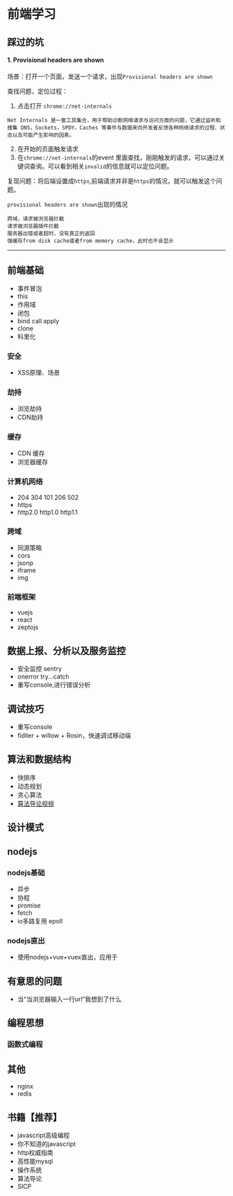 
# 前端学习
## 踩过的坑
#### 1. Provisional headers are shown

场景：打开一个页面，发送一个请求，出现`Provisional headers are shown`

查找问题，定位过程：
1. 点击打开 `chrome://net-internals`
```
Net Internals 是一套工具集合，用于帮助诊断网络请求与访问方面的问题，它通过监听和搜集 DNS，Sockets，SPDY，Caches 等事件与数据来向开发者反馈各种网络请求的过程、状态以及可能产生影响的因素。
```
2. 在开始的页面触发请求
3. 在`chrome://net-internals`的event 里面查找，刚刚触发的请求，可以通过关键词查询。可以看到相关`invalid`的信息就可以定位问题。

复现问题：将后端设置成`https`,前端请求并非是`https`的情况，就可以触发这个问题。



`provisional headers are shown`出现的情况

```
跨域，请求被浏览器拦截
请求被浏览器插件拦截
服务器出错或者超时，没有真正的返回
强缓存from disk cache或者from memory cache，此时也不会显示
```

---

## 前端基础
- 事件冒泡
- this
- 作用域
- 闭包
- bind call apply
- clone 
- 科里化

### 安全
- XSS原理、场景

### 劫持
- 浏览劫持
- CDN劫持

### 缓存
- CDN 缓存
- 浏览器缓存

### 计算机网络
- 204 304 101 206 502
- https
- http2.0 http1.0 http1.1 

### 跨域
- 同源策略
- cors
- jsonp
- iframe
- img

### 前端框架
- vuejs
- react
- zeptojs

## 数据上报、分析以及服务监控
- 安全监控 sentry
- onerror try...catch
- 重写console,进行错误分析

## 调试技巧
- 重写console
- fidller + willow + Rosin，快速调试移动端

## 算法和数据结构
- 快排序
- 动态规划
- 贪心算法
- [算法导论视频](http://open.163.com/special/opencourse/algorithms.html)

## 设计模式

## nodejs
### nodejs基础
- 异步
- 协程
- promise
- fetch
- io多路复用 epoll

### nodejs直出
- 使用nodejs+vue+vuex直出，应用于

## 有意思的问题
- 当“当浏览器输入一行url”我想到了什么

## 编程思想
### 函数式编程

## 其他
- nginx
- redis

## 书籍【推荐】
- javascript高级编程
- 你不知道的javascript
- http权威指南 
- 高性能mysql
- 操作系统
- 算法导论 
- SICP
